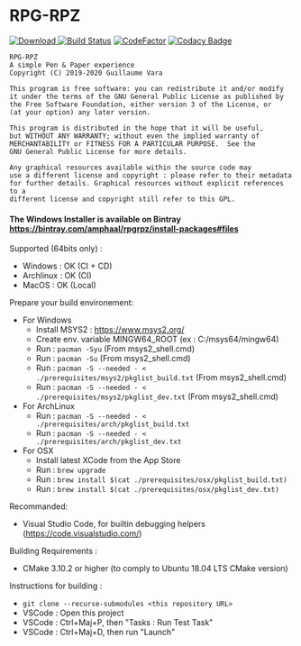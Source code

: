 # RPG-RPZ
[![Download](https://api.bintray.com/packages/amphaal/rpgrpz/install-packages/images/download.svg) ](https://dl.bintray.com/amphaal/rpgrpz/RPGRPZ-latest-win64.exe)
[![Build Status](http://zonme.to2x.ovh:8090/buildStatus/icon?job=rpgrpz%2Fmaster)](http://zonme.to2x.ovh:8090/job/rpgrpz/job/master/)
[![CodeFactor](https://www.codefactor.io/repository/github/amphaal/rpgrpz/badge/master)](https://www.codefactor.io/repository/github/amphaal/rpgrpz/overview/master)
[![Codacy Badge](https://api.codacy.com/project/badge/Grade/f538689970114dcabc56a64124ee0f12)](https://app.codacy.com/manual/Amphaal/rpgrpz?utm_source=github.com&utm_medium=referral&utm_content=Amphaal/rpgrpz&utm_campaign=Badge_Grade_Dashboard)

```
RPG-RPZ
A simple Pen & Paper experience
Copyright (C) 2019-2020 Guillaume Vara

This program is free software: you can redistribute it and/or modify
it under the terms of the GNU General Public License as published by
the Free Software Foundation, either version 3 of the License, or
(at your option) any later version.

This program is distributed in the hope that it will be useful,
but WITHOUT ANY WARRANTY; without even the implied warranty of
MERCHANTABILITY or FITNESS FOR A PARTICULAR PURPOSE.  See the
GNU General Public License for more details.

Any graphical resources available within the source code may
use a different license and copyright : please refer to their metadata
for further details. Graphical resources without explicit references to a
different license and copyright still refer to this GPL.
```

#### The Windows Installer is available on Bintray https://bintray.com/amphaal/rpgrpz/install-packages#files

Supported (64bits only) :
  - Windows : OK (CI + CD)
  - Archlinux : OK (CI)
  - MacOS : OK (Local)

Prepare your build environement:
  - For Windows
    - Install MSYS2 : https://www.msys2.org/
    - Create env. variable MINGW64_ROOT (ex : C:/msys64/mingw64)
    - Run : `pacman -Syu` (From msys2_shell.cmd)
    - Run : `pacman -Su` (From msys2_shell.cmd)
    - Run : `pacman -S --needed - < ./prerequisites/msys2/pkglist_build.txt` (From msys2_shell.cmd)
    - Run : `pacman -S --needed - < ./prerequisites/msys2/pkglist_dev.txt` (From msys2_shell.cmd)
  - For ArchLinux
    - Run : `pacman -S --needed - < ./prerequisites/arch/pkglist_build.txt`
    - Run : `pacman -S --needed - < ./prerequisites/arch/pkglist_dev.txt`
  - For OSX
    - Install latest XCode from the App Store
    - Run : `brew upgrade`
    - Run : `brew install $(cat ./prerequisites/osx/pkglist_build.txt)`
    - Run : `brew install $(cat ./prerequisites/osx/pkglist_dev.txt)`

Recommanded:
  - Visual Studio Code, for builtin debugging helpers (https://code.visualstudio.com/)

Building Requirements :
  - CMake 3.10.2 or higher (to comply to Ubuntu 18.04 LTS CMake version)

Instructions for building :
  - `git clone --recurse-submodules <this repository URL>`
  - VSCode : Open this project
  - VSCode : Ctrl+Maj+P, then "Tasks : Run Test Task"
  - VSCode : Ctrl+Maj+D, then run "Launch"
